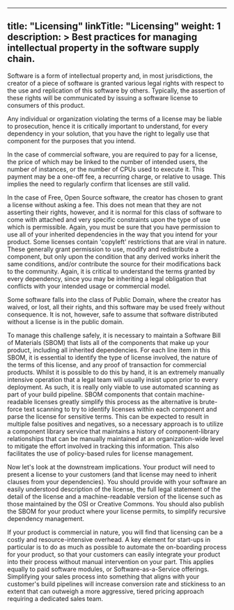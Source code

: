 
---
title: "Licensing"
linkTitle: "Licensing"
weight: 1
description: >
  Best practices for managing intellectual property in the software supply chain.
---

Software is a form of intellectual property and, in most jurisdictions, the creator of a piece of software is granted various legal rights with respect to the use and replication of this software by others. Typically, the assertion of these rights will be communicated by issuing a software license to consumers of this product.

Any individual or organization violating the terms of a license may be liable to prosecution, hence it is critically important to understand, for every dependency in your solution, that you have the right to legally use that component for the purposes that you intend.

In the case of commercial software, you are required to pay for a license, the price of which may be linked to the number of intended users, the number of instances, or the number of CPUs used to execute it. This payment may be a one-off fee, a recurring charge, or relative to usage. This implies the need to regularly confirm that licenses are still valid.

In the case of Free, Open Source software, the creator has chosen to grant a license without asking a fee. This does not mean that they are not asserting their rights, however, and it is normal for this class of software to come with attached and very specific constraints upon the type of use which is permissible. Again, you must be sure that you have permission to use all of your inherited dependencies in the way that you intend for your product. Some licenses contain 'copyleft' restrictions that are viral in nature. These generally grant permission to use, modify and redistribute a component, but only upon the condition that any derived works inherit the same conditions, and/or contribute the source for their modifications back to the community. Again, it is critical to understand the terms granted by every dependency, since you may be inheriting a legal obligation that conflicts with your intended usage or commercial model.

Some software falls into the class of Public Domain, where the creator has waived, or lost, all their rights, and this software may be used freely without consequence. It is not, however, safe to assume that software distributed without a license is in the public domain.

To manage this challenge safely, it is necessary to maintain a Software Bill of Materials (SBOM) that lists all of the components that make up your product, including all inherited dependencies. For each line item in this SBOM, it is essential to identify the type of license involved, the nature of the terms of this license, and any proof of transaction for commercial products. Whilst it is possible to do this by hand, it is an extremely manually intensive operation that a legal team will usually insist upon prior to every deployment. As such, it is really only viable to use automated scanning as part of your build pipeline. SBOM components that contain machine-readable licenses greatly simplify this process as the alternative is brute-force text scanning to try to identify licenses within each component and parse the license for sensitive terms. This can be expected to result in multiple false positives and negatives, so a necessary approach is to utilize a component library service that maintains a history of component-library relationships that can be manually maintained at an organization-wide level to mitigate the effort involved in tracking this information. This also facilitates the use of policy-based rules for license management.

Now let's look at the downstream implications. Your product will need to present a license to your customers (and that license may need to inherit clauses from your dependencies). You should provide with your software an easily understood description of the license, the full legal statement of the detail of the license and a machine-readable version of the license such as those maintained by the OSI or Creative Commons. You should also publish the SBOM for your product where your license permits, to simplify recursive dependency management.

If your product is commercial in nature, you will find that licensing can be a costly and resource-intensive overhead. A key element for start-ups in particular is to do as much as possible to automate the on-boarding process for your product, so that your customers can easily integrate your product into their process without manual intervention on your part. This applies equally to paid software modules, or Software-as-a-Service offerings. Simplifying your sales process into something that aligns with your customer's build pipelines will increase conversion rate and stickiness to an extent that can outweigh a more aggressive, tiered pricing approach requiring a dedicated sales team.